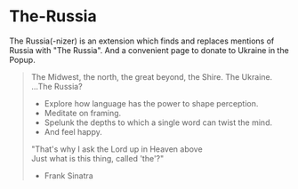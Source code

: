 # The-Russia
The Russia(-nizer) is an extension which finds and replaces mentions of Russia with "The Russia". And a convenient page to donate to Ukraine in the Popup. 


>The Midwest, the north, the great beyond, the Shire. The Ukraine. ...The Russia?
>* Explore how language has the power to shape perception. 
>* Meditate on framing. 
>* Spelunk the depths to which a single word can twist the mind. 
>* And feel happy.
>  
>  
>"That's why I ask the Lord up in Heaven above  
>Just what is this thing, called 'the'?"  
>- Frank Sinatra
